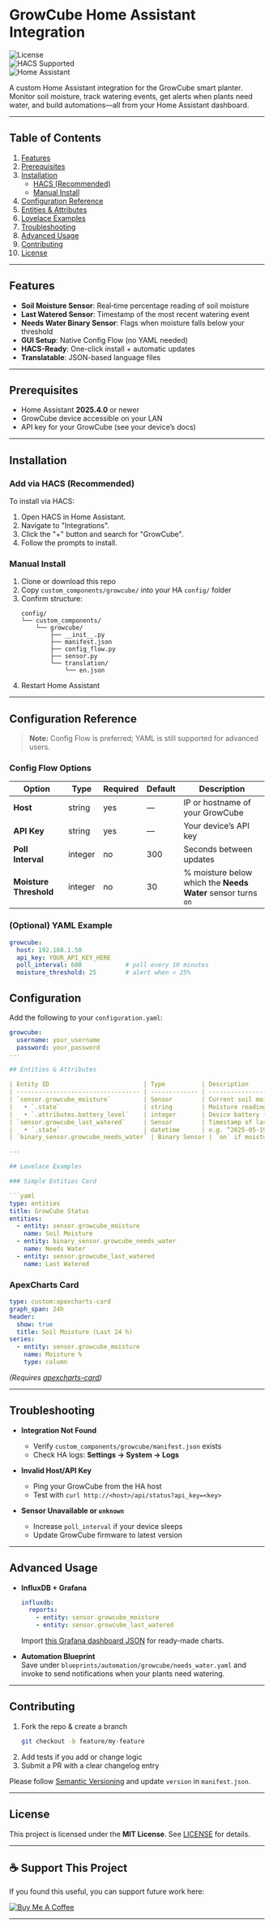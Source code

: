 # GrowCube Home Assistant Integration

![License](https://img.shields.io/badge/License-MIT-green.svg)  
![HACS Supported](https://img.shields.io/badge/HACS-yes-blue.svg)  
![Home Assistant](https://img.shields.io/badge/HA-%3E%3D2025.4.0-orange.svg)

A custom Home Assistant integration for the GrowCube smart planter. Monitor soil moisture, track watering events, get alerts when plants need water, and build automations—all from your Home Assistant dashboard.

---

## Table of Contents

1. [Features](#features)  
2. [Prerequisites](#prerequisites)  
3. [Installation](#installation)  
   - [HACS (Recommended)](#add-via-hacs)  
   - [Manual Install](#manual-install)  
4. [Configuration Reference](#configuration-reference)  
5. [Entities & Attributes](#entities--attributes)  
6. [Lovelace Examples](#lovelace-examples)  
7. [Troubleshooting](#troubleshooting)  
8. [Advanced Usage](#advanced-usage)  
9. [Contributing](#contributing)  
10. [License](#license)  

---

## Features

- **Soil Moisture Sensor**: Real‐time percentage reading of soil moisture  
- **Last Watered Sensor**: Timestamp of the most recent watering event  
- **Needs Water Binary Sensor**: Flags when moisture falls below your threshold  
- **GUI Setup**: Native Config Flow (no YAML needed)  
- **HACS-Ready**: One-click install + automatic updates  
- **Translatable**: JSON-based language files  

---

## Prerequisites

- Home Assistant **2025.4.0** or newer  
- GrowCube device accessible on your LAN  
- API key for your GrowCube (see your device’s docs)  

---

## Installation

### Add via HACS (Recommended)

To install via HACS:

1. Open HACS in Home Assistant.
2. Navigate to "Integrations".
3. Click the "+" button and search for "GrowCube".
4. Follow the prompts to install.

### Manual Install

1. Clone or download this repo  
2. Copy `custom_components/growcube/` into your HA `config/` folder  
3. Confirm structure:
   ```
   config/
   └── custom_components/
       └── growcube/
           ├── __init__.py
           ├── manifest.json
           ├── config_flow.py
           ├── sensor.py
           └── translation/
               └── en.json
   ```
4. Restart Home Assistant  

---

## Configuration Reference

> **Note:** Config Flow is preferred; YAML is still supported for advanced users.

### Config Flow Options

| Option               | Type    | Required | Default | Description                                        |
| -------------------- | ------- | -------- | ------- | -------------------------------------------------- |
| **Host**             | string  | yes      | —       | IP or hostname of your GrowCube                    |
| **API Key**          | string  | yes      | —       | Your device’s API key                              |
| **Poll Interval**    | integer | no       | 300     | Seconds between updates                            |
| **Moisture Threshold** | integer | no       | 30      | % moisture below which the **Needs Water** sensor turns `on` |

### (Optional) YAML Example

```yaml
growcube:
  host: 192.168.1.50
  api_key: YOUR_API_KEY_HERE
  poll_interval: 600            # poll every 10 minutes
  moisture_threshold: 25        # alert when < 25%
```

## Configuration

Add the following to your `configuration.yaml`:

```yaml
growcube:
  username: your_username
  password: your_password
---

## Entities & Attributes

| Entity ID                          | Type          | Description                               |
| ---------------------------------- | ------------- | ----------------------------------------- |
| `sensor.growcube_moisture`         | Sensor        | Current soil moisture (%)                 |
|   • `.state`                       | string        | Moisture reading (e.g. “42”)              |
|   • `.attributes.battery_level`    | integer       | Device battery (%) (when available)       |
| `sensor.growcube_last_watered`     | Sensor        | Timestamp of last watering event          |
|   • `.state`                       | datetime      | e.g. “2025-05-19T18:22:00+00:00”          |
| `binary_sensor.growcube_needs_water` | Binary Sensor | `on` if moisture < threshold; otherwise `off` |

---

## Lovelace Examples

### Simple Entities Card

```yaml
type: entities
title: GrowCube Status
entities:
  - entity: sensor.growcube_moisture
    name: Soil Moisture
  - entity: binary_sensor.growcube_needs_water
    name: Needs Water
  - entity: sensor.growcube_last_watered
    name: Last Watered
```

### ApexCharts Card

```yaml
type: custom:apexcharts-card
graph_span: 24h
header:
  show: true
  title: Soil Moisture (Last 24 h)
series:
  - entity: sensor.growcube_moisture
    name: Moisture %
    type: column
```

*(Requires [apexcharts-card](https://github.com/RomRider/apexcharts-card))*  

---

## Troubleshooting

- **Integration Not Found**  
  - Verify `custom_components/growcube/manifest.json` exists  
  - Check HA logs: **Settings → System → Logs**

- **Invalid Host/API Key**  
  - Ping your GrowCube from the HA host  
  - Test with `curl http://<host>/api/status?api_key=<key>`

- **Sensor Unavailable or `unknown`**  
  - Increase `poll_interval` if your device sleeps  
  - Update GrowCube firmware to latest version  

---

## Advanced Usage

- **InfluxDB + Grafana**  
  ```yaml
  influxdb:
    reports:
      - entity: sensor.growcube_moisture
      - entity: sensor.growcube_last_watered
  ```
  Import [this Grafana dashboard JSON](./extras/grafana-dashboard.json) for ready-made charts.

- **Automation Blueprint**  
  Save under `blueprints/automation/growcube/needs_water.yaml` and invoke to send notifications when your plants need watering.

---

## Contributing

1. Fork the repo & create a branch  
   ```bash
   git checkout -b feature/my-feature
   ```
2. Add tests if you add or change logic  
3. Submit a PR with a clear changelog entry  

Please follow [Semantic Versioning](https://semver.org/) and update `version` in `manifest.json`.

---

## License

This project is licensed under the **MIT License**. See [LICENSE](LICENSE) for details.  

---

## ☕ Support This Project

If you found this useful, you can support future work here:

<a href="https://buymeacoffee.com/dstasiak" target="_blank">
  <img src="https://img.shields.io/badge/Buy%20me%20a%20coffee-%23FFDD00.svg?style=for-the-badge&logo=buy-me-a-coffee&logoColor=black" alt="Buy Me A Coffee">
</a>

---


